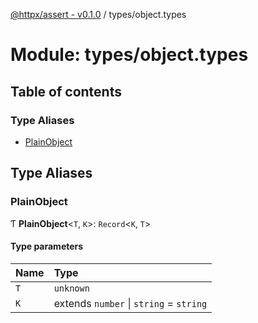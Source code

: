 [@httpx/assert - v0.1.0](../README.md) / types/object.types

# Module: types/object.types

## Table of contents

### Type Aliases

- [PlainObject](types_object_types.md#plainobject)

## Type Aliases

### PlainObject

Ƭ **PlainObject**\<`T`, `K`\>: `Record`\<`K`, `T`\>

#### Type parameters

| Name | Type |
| :------ | :------ |
| `T` | `unknown` |
| `K` | extends `number` \| `string` = `string` |
